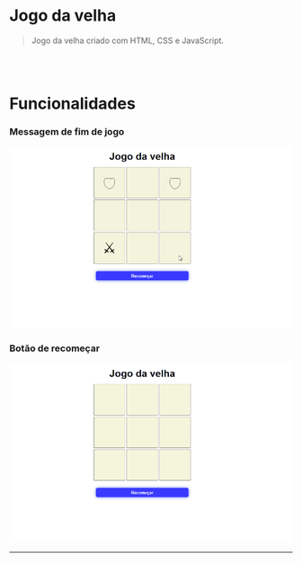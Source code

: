 ﻿# Jogo da velha
 >Jogo da velha criado com HTML, CSS e JavaScript.
 
<br/><br/>

# Funcionalidades

### Messagem de fim de jogo
![fim de jogo](img/fim.gif)
<br/>

### Botão de recomeçar
![botão de recomeçar](img/recomecar.gif)
<br/>

----
<br/><br/>

